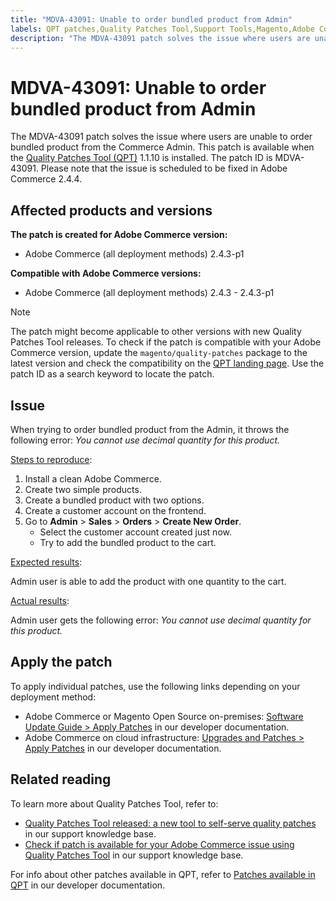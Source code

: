 ```yaml
---
title: "MDVA-43091: Unable to order bundled product from Admin"
labels: QPT patches,Quality Patches Tool,Support Tools,Magento,Adobe Commerce,cloud infrastructure,on-premises,QPT 1.1.10,order,bundled product,Admin,2.4.3,2.4.3-p1
description: "The MDVA-43091 patch solves the issue where users are unable to order bundled product from the Commerce Admin. This patch is available when the [Quality Patches Tool (QPT)](https://support.magento.com/hc/en-us/articles/360047139492) 1.1.10 is installed. The patch ID is MDVA-43091. Please note that the issue is scheduled to be fixed in Adobe Commerce 2.4.4."
---
```


# MDVA-43091: Unable to order bundled product from Admin

The MDVA-43091 patch solves the issue where users are unable to order bundled product from the Commerce Admin. This patch is available when the [Quality Patches Tool (QPT)](https://support.magento.com/hc/en-us/articles/360047139492) 1.1.10 is installed. The patch ID is MDVA-43091. Please note that the issue is scheduled to be fixed in Adobe Commerce 2.4.4.

## Affected products and versions

**The patch is created for Adobe Commerce version:**

* Adobe Commerce (all deployment methods) 2.4.3-p1

**Compatible with Adobe Commerce versions:**

* Adobe Commerce (all deployment methods) 2.4.3 - 2.4.3-p1

>[!NOTE]
>
>The patch might become applicable to other versions with new Quality Patches Tool releases. To check if the patch is compatible with your Adobe Commerce version, update the `magento/quality-patches` package to the latest version and check the compatibility on the [QPT landing page](https://devdocs.magento.com/quality-patches/tool.html#patch-grid). Use the patch ID as a search keyword to locate the patch.

## Issue

When trying to order bundled product from the Admin, it throws the following error: *You cannot use decimal quantity for this product.*

<u>Steps to reproduce</u>:

1. Install a clean Adobe Commerce.
1. Create two simple products.
1. Create a bundled product with two options.
1. Create a customer account on the frontend.
1. Go to **Admin** > **Sales** > **Orders** > **Create New Order**.
    * Select the customer account created just now.
    * Try to add the bundled product to the cart.

<u>Expected results</u>:

Admin user is able to add the product with one quantity to the cart.

<u>Actual results</u>:

Admin user gets the following error: *You cannot use decimal quantity for this product.*

## Apply the patch

To apply individual patches, use the following links depending on your deployment method:

* Adobe Commerce or Magento Open Source on-premises: [Software Update Guide > Apply Patches](https://devdocs.magento.com/guides/v2.4/comp-mgr/patching/mqp.html) in our developer documentation.
* Adobe Commerce on cloud infrastructure: [Upgrades and Patches > Apply Patches](https://devdocs.magento.com/cloud/project/project-patch.html) in our developer documentation.

## Related reading

To learn more about Quality Patches Tool, refer to:

* [Quality Patches Tool released: a new tool to self-serve quality patches](https://support.magento.com/hc/en-us/articles/360047139492) in our support knowledge base.
* [Check if patch is available for your Adobe Commerce issue using Quality Patches Tool](https://support.magento.com/hc/en-us/articles/360047125252) in our support knowledge base.

For info about other patches available in QPT, refer to [Patches available in QPT](https://devdocs.magento.com/quality-patches/tool.html#patch-grid) in our developer documentation.